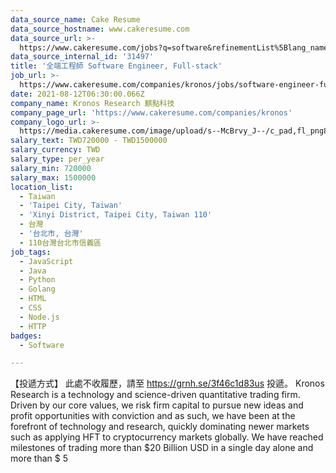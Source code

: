 ```yaml
---
data_source_name: Cake Resume
data_source_hostname: www.cakeresume.com
data_source_url: >-
  https://www.cakeresume.com/jobs?q=software&refinementList%5Blang_name%5D%5B0%5D=English&refinementList%5Bsalary_type%5D=per_year&range%5Bsalary_range%5D%5Bmin%5D=1000000&page=2
data_source_internal_id: '31497'
title: '全端工程師 Software Engineer, Full-stack'
job_url: >-
  https://www.cakeresume.com/companies/kronos/jobs/software-engineer-full-stack-c4bc53
date: 2021-08-12T06:30:00.066Z
company_name: Kronos Research 麒點科技
company_page_url: 'https://www.cakeresume.com/companies/kronos'
company_logo_url: >-
  https://media.cakeresume.com/image/upload/s--McBrvy_J--/c_pad,fl_png8,h_200,w_200/v1578283593/oah25nx6qnylshhzlpzk.png
salary_text: TWD720000 - TWD1500000
salary_currency: TWD
salary_type: per_year
salary_min: 720000
salary_max: 1500000
location_list:
  - Taiwan
  - 'Taipei City, Taiwan'
  - 'Xinyi District, Taipei City, Taiwan 110'
  - 台灣
  - '台北市, 台灣'
  - 110台灣台北市信義區
job_tags:
  - JavaScript
  - Java
  - Python
  - Golang
  - HTML
  - CSS
  - Node.js
  - HTTP
badges:
  - Software

---
```


【投遞方式】 此處不收履歷，請至 https://grnh.se/3f46c1d83us 投遞。 Kronos Research is a technology and science-driven quantitative trading firm. Driven by our core values, we risk firm capital to pursue new ideas and profit opportunities with conviction and as such, we have been at the forefront of technology and research, quickly dominating newer markets such as applying HFT to cryptocurrency markets globally. We have reached milestones of trading more than $20 Billion USD in a single day alone and more than $ 5